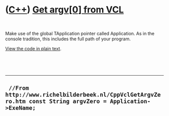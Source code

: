 



 

 

 

 

 

([C++](Cpp.htm)) [Get argv\[0\] from VCL](CppVclGetArgvZero.htm)
================================================================

 

Make use of the global TApplication pointer called Application. As in
the console tradition, this includes the full path of your program.

[View the code in plain text](CppVclGetArgvZero.txt).

 

 

  --------------------------------------------------------------------------------------------------------------
  ` //From http://www.richelbilderbeek.nl/CppVclGetArgvZero.htm const String argvZero = Application->ExeName;`
  --------------------------------------------------------------------------------------------------------------

 

 

 

 

 





 



